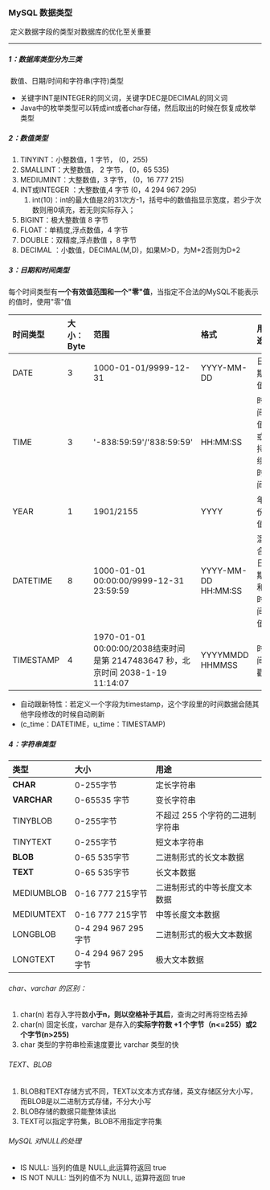 ### MySQL 数据类型

​	定义数据字段的类型对数据库的优化至关重要

------

##### 1：数据库类型分为三类

​	数值、日期/时间和字符串(字符)类型

- 关键字INT是INTEGER的同义词，关键字DEC是DECIMAL的同义词
- Java中的枚举类型可以转成int或者char存储，然后取出的时候在恢复成枚举类型

##### 2：数值类型

1. TINYINT：小整数值，1 字节， (0，255)  
2. SMALLINT：大整数值， 2 字节， (0，65 535) 
3. MEDIUMINT：大整数值，3 字节， (0，16 777 215) 
4. INT或INTEGER ：大整数值,4 字节 (0，4 294 967 295)
   1. int(10)：int的最大值是2的31次方-1，括号中的数值指显示宽度，若少于次数则用0填充，若无则实际存入；
5. BIGINT：极大整数值 8 字节 
6. FLOAT：单精度,浮点数值，4 字节 
7. DOUBLE：双精度,浮点数值 ，8 字节
8. DECIMAL ：小数值，DECIMAL(M,D)，如果M>D，为M+2否则为D+2 

##### 3：日期和时间类型

​	每个时间类型有**一个有效值范围和一个"零"值**，当指定不合法的MySQL不能表示的值时，使用"零"值

| 时间类型  | 大小：Byte | 范围                                                         | 格式                | 用途             |
| :-------- | :--------- | :----------------------------------------------------------- | :------------------ | :--------------- |
| DATE      | 3          | 1000-01-01/9999-12-31                                        | YYYY-MM-DD          | 日期值           |
| TIME      | 3          | '-838:59:59'/'838:59:59'                                     | HH:MM:SS            | 时间值或持续时间 |
| YEAR      | 1          | 1901/2155                                                    | YYYY                | 年份值           |
| DATETIME  | 8          | 1000-01-01 00:00:00/9999-12-31 23:59:59                      | YYYY-MM-DD HH:MM:SS | 混合日期和时间值 |
| TIMESTAMP | 4          | 1970-01-01 00:00:00/2038结束时间是第 2147483647 秒，北京时间 2038-1-19 11:14:07 | YYYYMMDD HHMMSS     | 时间戳           |

- 自动跟新特性：若定义一个字段为timestamp，这个字段里的时间数据会随其他字段修改的时候自动刷新
- (c_time：DATETIME，u_time：TIMESTAMP)

##### 4：字符串类型

| 类型        | 大小                | 用途                            |
| :---------- | :------------------ | :------------------------------ |
| **CHAR**    | 0-255字节           | 定长字符串                      |
| **VARCHAR** | 0-65535 字节        | 变长字符串                      |
| TINYBLOB    | 0-255字节           | 不超过 255 个字符的二进制字符串 |
| TINYTEXT    | 0-255字节           | 短文本字符串                    |
| **BLOB**    | 0-65 535字节        | 二进制形式的长文本数据          |
| **TEXT**    | 0-65 535字节        | 长文本数据                      |
| MEDIUMBLOB  | 0-16 777 215字节    | 二进制形式的中等长度文本数据    |
| MEDIUMTEXT  | 0-16 777 215字节    | 中等长度文本数据                |
| LONGBLOB    | 0-4 294 967 295字节 | 二进制形式的极大文本数据        |
| LONGTEXT    | 0-4 294 967 295字节 | 极大文本数据                    |

###### char、varchar 的区别：

1. char(n) 若存入字符数**小于n，则以空格补于其后**，查询之时再将空格去掉
2. char(n) 固定长度，varchar 是存入的**实际字符数 +1 个字节（n<=255）或2个字节(n>255)** 
3. char 类型的字符串检索速度要比 varchar 类型的快

###### TEXT、BLOB

1. BLOB和TEXT存储方式不同，TEXT以文本方式存储，英文存储区分大小写，而BLOB是以二进制方式存储，不分大小写
2. BLOB存储的数据只能整体读出
3. TEXT可以指定字符集，BLOB不用指定字符集

###### MySQL 对NULL的处理

- IS NULL: 当列的值是 NULL,此运算符返回 true 
- IS NOT NULL: 当列的值不为 NULL, 运算符返回 true 
